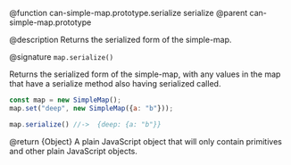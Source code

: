 @function can-simple-map.prototype.serialize serialize
@parent can-simple-map.prototype

@description Returns the serialized form of the simple-map.

@signature `map.serialize()`

Returns the serialized form of the simple-map, with any values in the map that
have a serialize method also having serialized called.

```js
const map = new SimpleMap();
map.set("deep", new SimpleMap({a: "b"}));

map.serialize() //->  {deep: {a: "b"}}
```

@return {Object} A plain JavaScript object that will only contain
primitives and other plain JavaScript objects.
